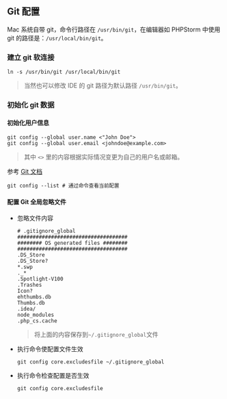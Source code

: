 ## Git 配置

Mac 系统自带 git，命令行路径在 `/usr/bin/git`，在编辑器如 PHPStorm 中使用 git 的路径是：`/usr/local/bin/git`。

### 建立 git 软连接

```
ln -s /usr/bin/git /usr/local/bin/git
```

> 当然也可以修改 IDE 的 git 路径为默认路径 `/usr/bin/git`。

### 初始化 git 数据

#### 初始化用户信息

```
git config --global user.name <"John Doe">
git config --global user.email <johndoe@example.com>
```

> 其中 `<>` 里的内容根据实际情况变更为自己的用户名或邮箱。

参考 [Git 文档](https://git-scm.com/book/zh/v1/%E8%B5%B7%E6%AD%A5-%E5%88%9D%E6%AC%A1%E8%BF%90%E8%A1%8C-Git-%E5%89%8D%E7%9A%84%E9%85%8D%E7%BD%AE#%E7%94%A8%E6%88%B7%E4%BF%A1%E6%81%AF)

```
git config --list # 通过命令查看当前配置
```

#### 配置 Git 全局忽略文件

- 忽略文件内容

  ```
  # .gitignore_global
  ####################################
  ######## OS generated files ########
  ####################################
  .DS_Store
  .DS_Store?
  *.swp
  ._*
  .Spotlight-V100
  .Trashes
  Icon?
  ehthumbs.db
  Thumbs.db
  .idea/
  node_modules
  .php_cs.cache
  ```

  > 将上面的内容保存到`~/.gitignore_global`文件

- 执行命令使配置文件生效

  ```
  git config core.excludesfile ~/.gitignore_global
  ```

- 执行命令检查配置是否生效
  ```
  git config core.excludesfile
  ```
